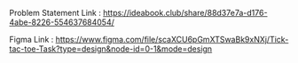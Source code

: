 Problem Statement Link : https://ideabook.club/share/88d37e7a-d176-4abe-8226-554637684054/

Figma Link : https://www.figma.com/file/scaXCU6pGmXTSwaBk9xNXj/Tick-tac-toe-Task?type=design&node-id=0-1&mode=design
